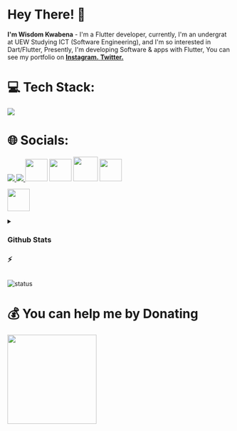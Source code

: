 # Hey There! 👋
**I'm Wisdom Kwabena** - I'm a Flutter developer, currently, I'm an undergrat at UEW Studying ICT (Software Engineering), and I'm so interested in Dart/Flutter, Presently, I'm developing Software & apps with Flutter, You can see my portfolio on <a href="https://instagram.com/@wisdak1"> **Instagram.**</a><a href="https://twitter.com/wisdak1"> **Twitter.**</a>
# 💻 Tech Stack:
<a href="#">
    <img src="https://skillicons.dev/icons?i=vscode,dart,flutter,css,html,java,js,git,github,mongodb,firebase,photoshop,xd,figma,linux&theme=dark" />
  </a>
  
# 🌐 Socials:
<a href="https://instagram.com/wisdak1">
    <img src="https://skillicons.dev/icons?i=instagram&theme=dark" />
  </a><a href="https://twitter.com/wisdak1">
    <img src="https://skillicons.dev/icons?i=twitter&theme=dark" />
  </a>
  <a href="https://t.me/wisdak1" target="_blank" rel="noreferrer"><img src="https://www.freepnglogos.com/uploads/telegram-logo-4.png" height="50"  /></a>
  <a href="https://www.buymeacoffee.com/wisdak" target="_blank" rel="noreferrer"><img src="https://cdn.dribbble.com/users/3349322/avatars/normal/ef2dbd3c4c50e2b4f7c916f1e763e5b6.jpg?1605768164" height="50"  /></a>
  <a href="https://www.youtube.com/@netvally" target="_blank" rel="noreferrer"><img src="https://cdn.icon-icons.com/icons2/2592/PNG/512/youtube_logo_icon_154503.png" height=55  ></a>
    <a href="https://wisdak7@gmail.com" target="_blank" rel="noreferrer"><img src="https://www.pngall.com/wp-content/uploads/12/Gmail-Logo-PNG-Cutout.png" height="50"  /></a>
      
  <a href="https://zaap.bio/wisdak" target="_blank" rel="noreferrer"><img src="https://s3-eu-west-1.amazonaws.com/tpd/logos/60e537346fa87d00016b77cc/0x0.png"   height="50" /></a>
 
  
<details>
 <summary> <h3>Github Stats <h3>⚡</summary>
    
![](https://github-readme-stats.vercel.app/api?username=wisdak&theme=tokyonight&hide_border=false&include_all_commits=true&count_private=true)<br/>
![](https://github-readme-streak-stats.herokuapp.com/?user=wisdak&theme=tokyonight&hide_border=false)<br/>
<!-- [![wisdak's GitHub | Topics](https://stats.quine.sh/wisdak/topics-over-time?theme=dark)](https://quine.sh)<br/> -->
<!-- [![wisdak's GitHub | Stats](https://stats.quine.sh/wisdak/github?theme=dark)](https://quine.sh) -->
</details>

![status](https://camo.githubusercontent.com/ad8ea6fc9da53ab080110622c5b283bc938578fb067b05059d91aab2883fce4b/68747470733a2f2f6b6f6d617265762e636f6d2f67687076632f3f757365726e616d653d616d6972626179617430266c6162656c3d50726f66696c65253230766965777326636f6c6f723d383034326663267374796c653d706c6173746963) 

# 💰 You can help me by Donating
<a href="https://www.buymeacoffee.com/wisdak"><img src="https://cdn.buymeacoffee.com/buttons/v2/default-yellow.png" width="200" /></a>

 
     
